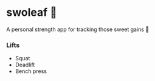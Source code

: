 # swoleaf 🍃
A personal strength app for tracking those sweet gains 💪

### Lifts
- Squat
- Deadlift
- Bench press
